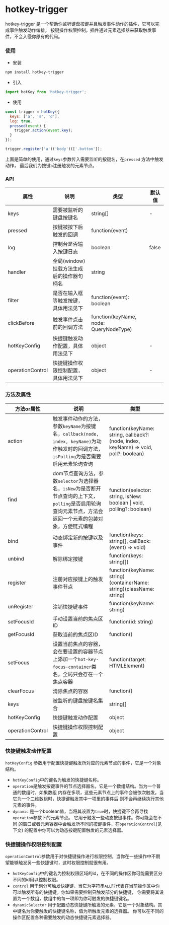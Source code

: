 # hotkey-trigger
hotkey-trigger 是一个帮助你监听键盘按键并且触发事件动作的插件，它可以完成事件触发动作编排，
按键操作权限控制。插件通过元素选择器来获取触发事件，不会入侵你原有的代码。
### 使用

 - 安装

```bash
npm install hotkey-trigger
```
 - 引入

```js
import hotKey from 'hotkey-trigger';
```
 - 使用
 
```javascript
const trigger = hotKey({
  keys: ['a', 's', 'd'],
  log: true,
  pressed(event) {
    trigger.action(event.key);
  }
});

trigger.register('a')('body')(['.button']);
```

上面是简单的使用，通过`keys`参数传入需要监听的按键名，在`pressed` 方法中触发动作，
最后我们为按键`a`注册触发的元素节点。

### API
|  属性 | 说明  | 类型  | 默认值  |
| ------------ | ------------ | ------------ | ------------ |
|  keys | 需要被监听的键盘按键名  |  string[] | -  |
|  pressed | 按键被按下后触发的回调  |  function(event) |   |
| log  |  控制台是否输入按键日志 | boolean  | false  |
| handler  | 全局(window)挂载方法生成后的操作器句柄名  | string  |   |
|  filter | 是否在输入框等触发按键，具体用法见下  | function(event): boolean  |   |
|  clickBefore | 触发事件点击前的回调方法  | function(keyName, node: QueryNodeType)  |   |
|  hotKeyConfig | 快捷键触发动作配置，具体用法见下  | object  | -  |
|  operationControl | 快捷键操作权限控制配置，具体用法见下  | object  | -  |

### 方法及属性
|  方法or属性 | 说明  | 类型  |
| ------------ | ------------ | ------------ |
|  action | 触发事件动作的方法，参数`keyName`为按键名，`callback(node, index, keyName)`为动作触发时的回调方法，`isPolling`为是否需要启用元素轮询查询  |  function(keyName: string, callback?: (node, index, keyName) => void, poll?: boolean) |
|  find | dom节点查询方法，参数`selector`为选择器名，`isNew`为是否断开节点查询的上下文，`polling`是否启用轮询查询元素节点，方法会返回一个元素的包装对象，方便链式编程  |  function(selector: string, isNew: boolean &#124; void, polling?: boolean) |
|  bind | 动态绑定新的按键以及事件  | function(keys: string[], callBack: (event) => void) |
|  unbind | 解除绑定按键  | function(keys: string[]) |
|  register | 注册对应按键上的触发事件节点  | function(keyName: string)(containerName: string)(className: string) |
|  unRegister | 注销快捷键事件  | function(keyName: string) |
|  setFocusId | 手动设置当前的焦点区ID  | function(id: string) |
|  getFocusId | 获取当前的焦点区ID  | function() |
|  setFocus | 设置当前焦点的容器，会在要设置的容器节点上添加一个`hot-key-focus-container`类名，全局只会存在一个焦点容器  | function(target: HTMLElement) |
|  clearFocus | 清除焦点的容器  | function() |
|  keys | 被监听的键盘按键名集合  |  string[] |
|  hotKeyConfig | 快捷键触发动作配置  | object  |
|  operationControl | 快捷键操作权限控制配置  | object  |

### 快捷键触发动作配置
`hotKeyConfig` 参数用于配置快捷键触发所对应的元素节点的事件，它是一个对象结构。

- `hotKeyConfig`中的键名为触发的快捷键名称。
- `operation`是触发按键事件的节点选择器名，它是一个数组结构。当为一个普通的数组时，如果数组
内存在多项，这些元素节点上的事件会被依次触发。当它为一个二维数组时，快捷键触发其中一项里的事件后
则不会再继续执行其他元素的事件。
- `dynamic` 是一个boolean值，当将其设置为`true`时，快捷键不会再寻找`operation`参数下的元素节点。
它用于触发一些动态按键事件。你可能会在不同 的窗口或者元素容器中会触发所不同的按键事件，在`operationControl`(见下文)
的配置中你可以为动态按键配置触发的元素选择器。

### 快捷键操作权限控制配置
`operationControl`参数用于对快捷键操作进行权限控制，当你在一些操作中不期望能够触发另一些快捷键时，这时权限控制就很有用。

- `hotKeyConfig`中的键名为控制权限区域的id，在不同的操作区你可能需要区分不同的id用以控制权限。
- `control` 用于划分可触发快捷键，当它为字符串`ALL`时代表在当前操作区中你可以触发所有的快捷键。你如果需要控制只触发部分的快捷键，
你需要将其设置为一个数组，数组中的每一项即为你可触发的快捷键键名。
- `dynamicSelector` 用于配置动态快捷键所触发的元素，它是一个对象结构。其中键名为你要触发的快捷键名称，值为所触发元素的选择器。
你可以在不同的操作区配置各种需要触发的动态快捷键元素选择器。




